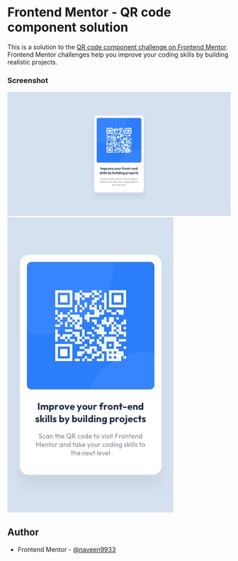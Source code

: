# Frontend Mentor - QR code component solution

This is a solution to the [QR code component challenge on Frontend Mentor](https://www.frontendmentor.io/challenges/qr-code-component-iux_sIO_H). Frontend Mentor challenges help you improve your coding skills by building realistic projects. 
### Screenshot
<img src="design/desktop-design.jpg">
<img src="design/mobile-design.jpg">

## Author

- Frontend Mentor - <a href="https://www.frontendmentor.io/profile/naveen9933" target="_blank" >@naveen9933</a>
